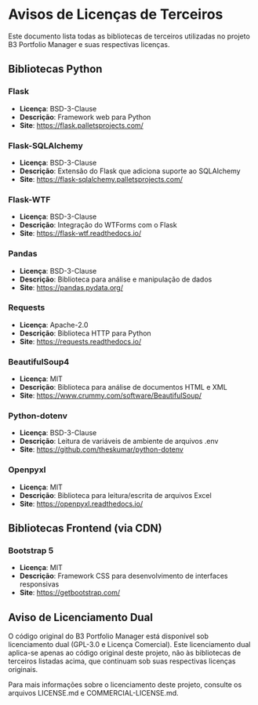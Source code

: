 # Avisos de Licenças de Terceiros

Este documento lista todas as bibliotecas de terceiros utilizadas no projeto B3 Portfolio Manager e suas respectivas licenças.

## Bibliotecas Python

### Flask
- **Licença**: BSD-3-Clause
- **Descrição**: Framework web para Python
- **Site**: https://flask.palletsprojects.com/

### Flask-SQLAlchemy
- **Licença**: BSD-3-Clause
- **Descrição**: Extensão do Flask que adiciona suporte ao SQLAlchemy
- **Site**: https://flask-sqlalchemy.palletsprojects.com/

### Flask-WTF
- **Licença**: BSD-3-Clause
- **Descrição**: Integração do WTForms com o Flask
- **Site**: https://flask-wtf.readthedocs.io/

### Pandas
- **Licença**: BSD-3-Clause
- **Descrição**: Biblioteca para análise e manipulação de dados
- **Site**: https://pandas.pydata.org/

### Requests
- **Licença**: Apache-2.0
- **Descrição**: Biblioteca HTTP para Python
- **Site**: https://requests.readthedocs.io/

### BeautifulSoup4
- **Licença**: MIT
- **Descrição**: Biblioteca para análise de documentos HTML e XML
- **Site**: https://www.crummy.com/software/BeautifulSoup/

### Python-dotenv
- **Licença**: BSD-3-Clause
- **Descrição**: Leitura de variáveis de ambiente de arquivos .env
- **Site**: https://github.com/theskumar/python-dotenv

### Openpyxl
- **Licença**: MIT
- **Descrição**: Biblioteca para leitura/escrita de arquivos Excel
- **Site**: https://openpyxl.readthedocs.io/

## Bibliotecas Frontend (via CDN)

### Bootstrap 5
- **Licença**: MIT
- **Descrição**: Framework CSS para desenvolvimento de interfaces responsivas
- **Site**: https://getbootstrap.com/

## Aviso de Licenciamento Dual

O código original do B3 Portfolio Manager está disponível sob licenciamento dual (GPL-3.0 e Licença Comercial). Este licenciamento dual aplica-se apenas ao código original deste projeto, não às bibliotecas de terceiros listadas acima, que continuam sob suas respectivas licenças originais.

Para mais informações sobre o licenciamento deste projeto, consulte os arquivos LICENSE.md e COMMERCIAL-LICENSE.md.
